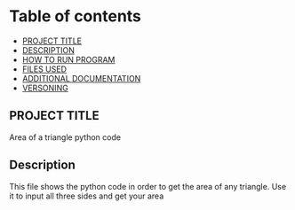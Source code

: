 # Table of contents

- [PROJECT TITLE](#Project-Title)
- [DESCRIPTION](#Description)
- [HOW TO RUN PROGRAM](#How-to-run-program)
- [FILES USED](#files-used)
- [ADDITIONAL DOCUMENTATION](#additonal-documentation)
- [VERSONING](#versoning)

## PROJECT TITLE
Area of a triangle python code

## Description
This file shows the python code in order to get the area of any triangle. Use it to input all three sides and get your area
